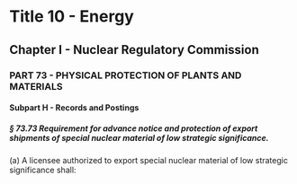 
# Title 10 - Energy
## Chapter I - Nuclear Regulatory Commission
### PART 73 - PHYSICAL PROTECTION OF PLANTS AND MATERIALS
#### Subpart H - Records and Postings
##### § 73.73 Requirement for advance notice and protection of export shipments of special nuclear material of low strategic significance.

(a) A licensee authorized to export special nuclear material of low strategic significance shall:
